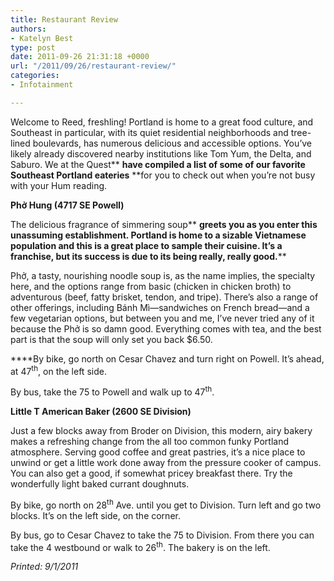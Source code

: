 ```yaml
---
title: Restaurant Review
authors:
- Katelyn Best
type: post
date: 2011-09-26 21:31:18 +0000
url: "/2011/09/26/restaurant-review/"
categories:
- Infotainment

---
```

Welcome to Reed, freshling! Portland is home to a great food culture, and Southeast in particular, with its quiet residential neighborhoods and tree-lined boulevards, has numerous delicious and accessible options. You&#8217;ve likely already discovered nearby institutions like Tom Yum, the Delta, and Saburo. We at the Quest** **have compiled a list of some of our favorite Southeast Portland eateries** **for you to check out when you&#8217;re not busy with your Hum reading.

**Phở Hung (4717 SE Powell)**

The delicious fragrance of simmering soup** **greets you as you enter this unassuming establishment. Portland is home to a sizable Vietnamese population and this is a great place to sample their cuisine. It&#8217;s a franchise, but its success is due to its being really, really good.****

Phở, a tasty, nourishing noodle soup is, as the name implies, the specialty here, and the options range from basic (chicken in chicken broth) to adventurous (beef, fatty brisket, tendon, and tripe). There&#8217;s also a range of other offerings, including Bánh Mì—sandwiches on French bread—and a few vegetarian options, but between you and me, I&#8217;ve never tried any of it because the Phở is so damn good. Everything comes with tea, and the best part is that the soup will only set you back $6.50.

****By bike, go north on Cesar Chavez and turn right on Powell. It&#8217;s ahead, at 47<sup>th</sup>, on the left side.

By bus, take the 75 to Powell and walk up to 47<sup>th</sup>.

**Little T American Baker (2600 SE Division)**

Just a few blocks away from Broder on Division, this modern, airy bakery makes a refreshing change from the all too common funky Portland atmosphere. Serving good coffee and great pastries, it&#8217;s a nice place to unwind or get a little work done away from the pressure cooker of campus. You can also get a good, if somewhat pricey breakfast there. Try the wonderfully light baked currant doughnuts.

By bike, go north on 28<sup>th</sup> Ave. until you get to Division. Turn left and go two blocks. It&#8217;s on the left side, on the corner.

By bus, go to Cesar Chavez to take the 75 to Division. From there you can take the 4 westbound or walk to 26<sup>th</sup>. The bakery is on the left.

_Printed: 9/1/2011_